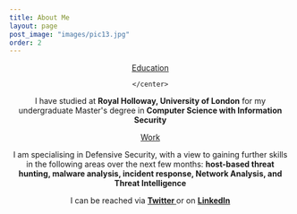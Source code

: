 ```yaml
---
title: About Me
layout: page
post_image: "images/pic13.jpg"
order: 2
---
```


<p> 
    <center>
        <u>Education</u>
        
    </center>
    
</p>

<p>
    <center>
        I have studied at <b>Royal Holloway, University of London</b> for my undergraduate Master's degree in <b>Computer Science with Information Security</b>
    </center>
</p>

<p>
    <center>
        <u>Work</u>
    </center>
</p>

<p>
    <center>
        I am specialising in Defensive Security, with a view to gaining further skills in the following areas over the next few months: <b> host-based threat hunting, malware analysis, incident response, Network Analysis, and Threat Intelligence </b>
    </center>
</p>

<p>
    <center>
        I can be reached via <b><a href="https://twitter.com/dipotwb"> Twitter </a></b> or on <b><a href = "https://www.linkedin.com/in/dipo-r-8a2a31141/"> LinkedIn </a></b>
    </center>